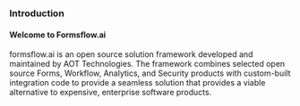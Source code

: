 ### Introduction
#### Welcome to Formsflow.ai
formsflow.ai is an open source solution framework developed and maintained by AOT Technologies. The framework combines selected open source Forms, Workflow, Analytics, and Security products with custom-built integration code to provide a seamless solution that provides a viable alternative to expensive, enterprise software products.
